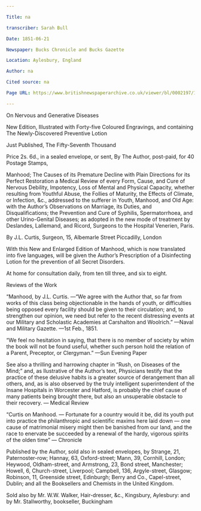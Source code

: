 ```yaml
---

Title: na

transcriber: Sarah Bull

Date: 1851-06-21

Newspaper: Bucks Chronicle and Bucks Gazette

Location: Aylesbury, England

Author: na

Cited source: na

Page URL: https://www.britishnewspaperarchive.co.uk/viewer/bl/0002197/18510621/003/0001

---
```


On Nervous and Generative Diseases

New Edition, Illustrated with Forty-five Coloured Engravings, and containing The Newly-Discovered Preventive Lotion

Just Published, The Fifty-Seventh Thousand

Price 2s. 6d., in a sealed envelope, or sent, By The Author, post-paid, for 40 Postage Stamps,

Manhood; The Causes of its Premature Decline with Plain Directions for its Perfect Restoration a Medical Review of every Form, Cause, and Cure of Nervous Debility, Impotency, Loss of Mental and Physical Capacity, whether resulting from Youthful Abuse, the Follies of Maturity, the Effects of Climate, or Infection, &c., addressed to the sufferer in Youth, Manhood, and Old Age: with the Author’s Observations on Marriage, its Duties, and Disqualifications; the Prevention and Cure of Syphilis, Spermatorrhoea, and other Urino-Genital Diseases; as adopted in the new mode of treatment by Deslandes, Lallemand, and Ricord, Surgeons to the Hospital Venerien, Paris.

By J.L. Curtis, Surgeon, 15, Albemarle Street Piccadilly, London

With this New and Enlarged Edition of Manhood, which is now translated into five languages, will be given the Author’s Prescription of a Disinfecting Lotion for the prevention of all Secret Disorders.

At home for consultation daily, from ten till three, and six to eight.

Reviews of the Work

“Manhood, by J.L. Curtis. —“We agree with the Author that, so far from works of this class being objectionable in the hands of youth, or difficulties being opposed every facility should be given to their circulation; and, to strengthen our opinion, we need but refer to the recent distressing events at our Military and Scholastic Academies at Carshalton and Woolrich.” —Naval and Military Gazette. —1st Feb., 1851.

“We feel no hesitation in saying, that there is no member of society by whim the book will not be found useful, whether such person hold the relation of a Parent, Preceptor, or Clergyman.” —Sun Evening Paper

See also a thrilling and harrowing chapter in “Rush, on Diseases of the Mind;” and, as llustrative of the Author’s text, Physicians testify that the practice of these delusive habits is a greater source of derangement than all others, and, as is also observed by the truly intelligent superintendent of the Insane Hospitals in Worcester and Hatford, is probably the chief cause of many patients being brought there, but also an unsuperable obstacle to their recovery. — Medical Review

“Curtis on Manhood. — Fortunate for a country would it be, did its youth put into practice the philanthropic and scientific maxims here laid down — one cause of matrimonial misery might then be banished from our land, and the race to enervate be succeeded by a renewal of the hardy, vigorous spirits of the olden time” — Chronicle

Published by the Author, sold also in sealed envelopes, by Strange, 21, Paternoster-row; Hannay, 63, Oxford-street; Mann, 39, Cornhill, London; Heywood, Oldham-street, and Armstrong, 23, Bond street, Manchester; Howell, 6, Church-street, Liverpool; Campbell, 136, Argyle-street, Glasgow; Robinson, 11, Greenside street, Edinburgh; Berry and Co., Capel-street, Dublin; and all the Booksellers and Chemists in the United Kingdom.

Sold also by Mr. W.W. Walker, Hair-dresser, &c., Kingsbury, Aylesbury: and by Mr. Stallworthy, bookseller, Buckingham
